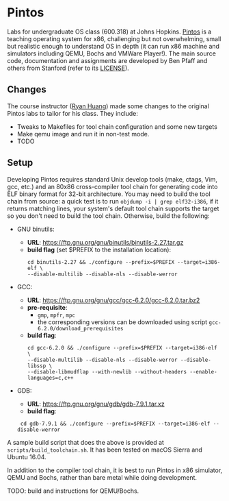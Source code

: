 # Pintos
Labs for undergraduate OS class (600.318) at Johns Hopkins. [Pintos](http://pintos-os.org) 
is a teaching operating system for x86, challenging but not overwhelming, small
but realistic enough to understand OS in depth (it can run x86 machine and simulators 
including QEMU, Bochs and VMWare Player!). The main source code, documentation and assignments 
are developed by Ben Pfaff and others from Stanford (refer to its [LICENSE](./LICENSE)).

## Changes
The course instructor ([Ryan Huang](huang@cs.jhu.edu)) made some changes to the original
Pintos labs to tailor for his class. They include:
* Tweaks to Makefiles for tool chain configuration and some new targets
* Make qemu image and run it in non-test mode.
* TODO

## Setup
Developing Pintos requires standard Unix develop tools (make, ctags, Vim, gcc, etc.) 
and an 80x86 cross-compiler tool chain for generating code into ELF binary format
for 32-bit architecture. You may need to build the tool chain from source: a
quick test is to run `objdump -i | grep elf32-i386`, if it returns matching lines,
your system's default tool chain supports the target so you don't need to build
the tool chain. Otherwise, build the following:

* GNU binutils:
  - **URL**: https://ftp.gnu.org/gnu/binutils/binutils-2.27.tar.gz
  - **build flag** (set $PREFIX to the installation location): 
    ```
    cd binutils-2.27 && ./configure --prefix=$PREFIX --target=i386-elf \
    --disable-multilib --disable-nls --disable-werror
    ```

* GCC:  
  - **URL**: https://ftp.gnu.org/gnu/gcc/gcc-6.2.0/gcc-6.2.0.tar.bz2
  - **pre-requisite**:
    - `gmp`, `mpfr`, `mpc`
    - the corresponding versions can be downloaded using script `gcc-6.2.0/download_prerequisites`
  - **build flag**:
    ```
    cd gcc-6.2.0 && ./configure --prefix=$PREFIX --target=i386-elf \
    --disable-multilib --disable-nls --disable-werror --disable-libssp \
    --disable-libmudflap --with-newlib --without-headers --enable-languages=c,c++
    ```

* GDB:
  - **URL**: https://ftp.gnu.org/gnu/gdb/gdb-7.9.1.tar.xz 
  - **build flag**:
   ```
    cd gdb-7.9.1 && ./configure --prefix=$PREFIX --target=i386-elf --disable-werror
   ```

A sample build script that does the above is provided at `scripts/build_toolchain.sh`. 
It has been tested on macOS Sierra and Ubuntu 16.04.

In addition to the compiler tool chain, it is best to run Pintos in x86 simulator,
QEMU and Bochs, rather than bare metal while doing development. 

TODO: build and instructions for QEMU/Bochs.
